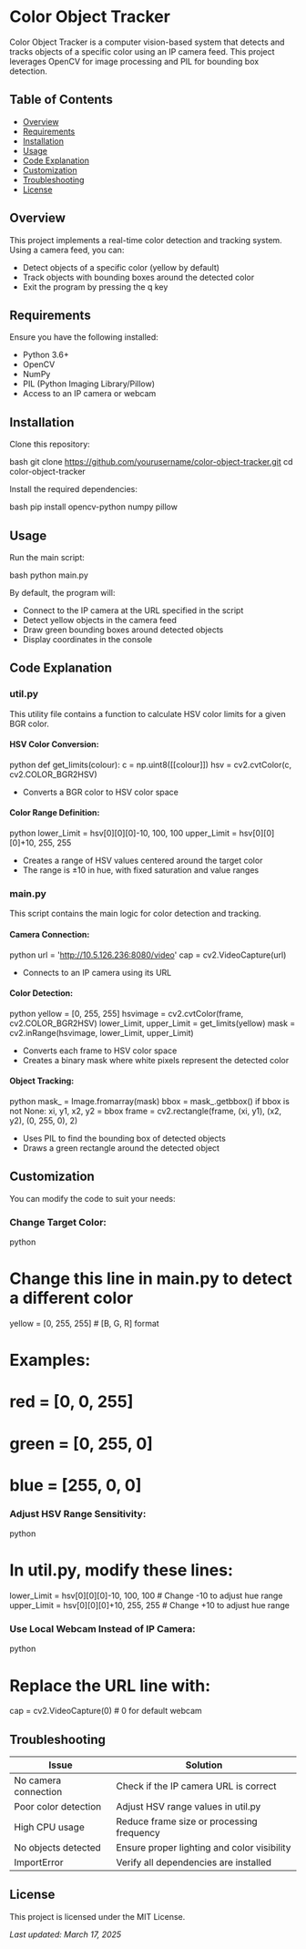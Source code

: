 # Color Object Tracker


Color Object Tracker is a computer vision-based system that detects and tracks objects of a specific color using an IP camera feed. This project leverages OpenCV for image processing and PIL for bounding box detection.

## Table of Contents
- [Overview](#overview)
- [Requirements](#requirements)
- [Installation](#installation)
- [Usage](#usage)
- [Code Explanation](#code-explanation)
- [Customization](#customization)
- [Troubleshooting](#troubleshooting)
- [License](#license)

## Overview
This project implements a real-time color detection and tracking system. Using a camera feed, you can:

- Detect objects of a specific color (yellow by default)
- Track objects with bounding boxes around the detected color
- Exit the program by pressing the q key

## Requirements
Ensure you have the following installed:

- Python 3.6+
- OpenCV
- NumPy
- PIL (Python Imaging Library/Pillow)
- Access to an IP camera or webcam

## Installation
Clone this repository:

bash
git clone https://github.com/yourusername/color-object-tracker.git
cd color-object-tracker


Install the required dependencies:

bash
pip install opencv-python numpy pillow


## Usage
Run the main script:

bash
python main.py


By default, the program will:

- Connect to the IP camera at the URL specified in the script
- Detect yellow objects in the camera feed
- Draw green bounding boxes around detected objects
- Display coordinates in the console

## Code Explanation

### util.py
This utility file contains a function to calculate HSV color limits for a given BGR color.

#### HSV Color Conversion:
python
def get_limits(colour):
    c = np.uint8([[colour]])
    hsv = cv2.cvtColor(c, cv2.COLOR_BGR2HSV)

- Converts a BGR color to HSV color space

#### Color Range Definition:
python
lower_Limit = hsv[0][0][0]-10, 100, 100
upper_Limit = hsv[0][0][0]+10, 255, 255

- Creates a range of HSV values centered around the target color
- The range is ±10 in hue, with fixed saturation and value ranges

### main.py
This script contains the main logic for color detection and tracking.

#### Camera Connection:
python
url = 'http://10.5.126.236:8080/video'
cap = cv2.VideoCapture(url)

- Connects to an IP camera using its URL

#### Color Detection:
python
yellow = [0, 255, 255]
hsvimage = cv2.cvtColor(frame, cv2.COLOR_BGR2HSV)
lower_Limit, upper_Limit = get_limits(yellow)
mask = cv2.inRange(hsvimage, lower_Limit, upper_Limit)

- Converts each frame to HSV color space
- Creates a binary mask where white pixels represent the detected color

#### Object Tracking:
python
mask_ = Image.fromarray(mask)
bbox = mask_.getbbox()
if bbox is not None:
    xi, y1, x2, y2 = bbox
    frame = cv2.rectangle(frame, (xi, y1), (x2, y2), (0, 255, 0), 2)

- Uses PIL to find the bounding box of detected objects
- Draws a green rectangle around the detected object

## Customization
You can modify the code to suit your needs:

### Change Target Color:
python
# Change this line in main.py to detect a different color
yellow = [0, 255, 255]  # [B, G, R] format

# Examples:
# red = [0, 0, 255]
# green = [0, 255, 0]
# blue = [255, 0, 0]


### Adjust HSV Range Sensitivity:
python
# In util.py, modify these lines:
lower_Limit = hsv[0][0][0]-10, 100, 100  # Change -10 to adjust hue range
upper_Limit = hsv[0][0][0]+10, 255, 255  # Change +10 to adjust hue range


### Use Local Webcam Instead of IP Camera:
python
# Replace the URL line with:
cap = cv2.VideoCapture(0)  # 0 for default webcam


## Troubleshooting

| Issue                | Solution |
|----------------------|----------|
| No camera connection | Check if the IP camera URL is correct |
| Poor color detection | Adjust HSV range values in util.py |
| High CPU usage       | Reduce frame size or processing frequency |
| No objects detected  | Ensure proper lighting and color visibility |
| ImportError          | Verify all dependencies are installed |

## License
This project is licensed under the MIT License.

_Last updated: March 17, 2025_
